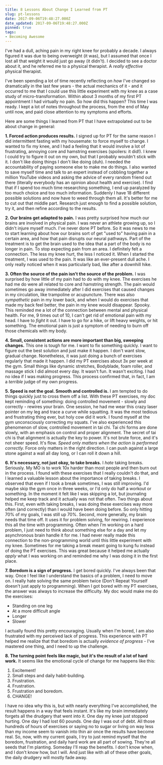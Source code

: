 ```yaml
---
title: 8 Lessons About Change I Learned from PT
slug: pt-lessons
date: 2017-09-06T19:48:27.000Z
date_updated: 2017-09-06T19:48:27.000Z
pinned: true
tags: 
- Becoming Awesome
---
```


I've had a dull, aching pain in my right knee for probably a decade. I always figured it was due to being overweight (it was), but I assumed that once I lost all that weight it would just go away (it didn't). I decided to see a doctor about it, and he referred me to a physical therapist. A *really effective* physical therapist.

I've been spending a lot of time recently reflecting on *how* I've changed so dramatically in the last few years - the actual mechanics of it - and it occurred to me that I could use this little experiment with my knee as a case study of micro-transformation. Within about 3 months of my first PT appointment I had virtually no pain. So how did this happen? This time I was ready. I kept a lot of notes throughout the process, from the end of May until now, and paid close attention to my symptoms and efforts. 

Here are some things I learned from PT that I have extrapolated out to be about change in general: 

**1. Forced action produces results.** I signed up for PT for the same reason I did intermittent fasting with my housemate: to force myself to change. I wanted to fix my knee, and I had a feeling that it would involve a lot of frustrating, annoying core and hamstring exercises (spoilers: it did!). I knew I could try to figure it out on my own, but that I probably wouldn't stick with it. I don't like doing things I don't like doing (duh). I needed the accountability of paying someone else to make me do things. I also wanted to save myself time and talk to an expert instead of cobbling together a million YouTube videos and asking the advice of every random friend out there (literally everybody has an opinion about health and exercise). I find that if I spend too much time researching something, I end up paralyzed by too much choice and too much information. Suddenly I have 18 different possible solutions and now have to weed through them all. It's better for me to cut out that middle part. Research just enough to find a possible solution, try it, and then refine according to the results.

**2.  Our brains get adapted to pain.** I was pretty surprised how much our brains are involved in physical pain. I was never an athlete growing up, so I didn't injure myself much. I've never done PT before. So it was news to me to start learning about how our brains sort of get "used to" having pain in a certain area, and how that pain disrupts our neural pathways. Part of the treatment is to get the brain used to the idea that a part of the body is no longer in pain. To stop expecting pain from an area. I definitely felt a connection. The less my knee hurt, the less I noticed it. When I started the treatment, I was used to the pain. It was like an ever-present dull ache. I only really noticed when it was particularly bad, like after a downhill hike. 

**3. Often the source of the pain isn't the source of the problem.** I was surprised by how little of my pain had to do with my knee. The exercises he had me do were all related to core and hamstring strength. The pain would sometimes go away immediately after I did exercises that caused changes in my circulation, like trampoline or acupuncture.  There was also *sympathetic* pain in my lower back, and when I would do exercises that made my back feel better, the pain in my knee would disappear. Spooky. This reminded me a lot of the connection between mental and physical health. For me, 9 times out of 10, I can't get rid of emotional pain with my head. I have to *fight* it out. I have to go for a hike, or lift heavy weights, or hit something. The emotional pain is just a symptom of needing to burn off those chemicals with my body.

**4. Small, consistent actions are more important than big, sweeping changes.**  This one is tough for me. I want to fix something quickly. I want to figure out the best solution and just make it happen. I don't want slow, gradual change. Nonetheless, it was just doing a bunch of exercises regularly that made it happen. I did my PT exercises about 3x per week at the gym. Small things like dynamic stretches, Bodyblade, foam roller, and massage stick I did almost every day. It wasn't fun. It wasn't exciting. I had no idea if I was making progress. This process confirmed that, in fact, I am a *terrible* judge of my own progress.

**5. Speed is not the goal. Smooth and controlled is.** I am tempted to do things quickly just to cross them off a list. With these PT exercises, my doc kept reminding of something: doing controlled movement - slowly and correctly - rewires your brain. One session, he had me wear this crazy laser pointer on my leg and trace a curve while squatting. It was the most tedious and frustrating thing ever, but holy cow did it work. I found myself at the gym unconsciously correcting my squats. I've also experienced this phenomenon of slow, controlled movement in tai chi. Tai chi forms are done slowly, with an emphasis on control and proper alignment. The secret of tai chi is that alignment is actually the key to power. It's not brute force, and it's not sheer speed. It's flow. *Speed only matters when the action is performed correctly.* Force only matters in the right direction. I can push against a large stone against a wall all day long, or I can roll it down a hill.

**6. It's necessary, not just okay, to take breaks.** I *hate* taking breaks. Seriously. My MO is to work 10x harder than most people and then burn out in the process. I found with these exercises that I really couldn't do that, and I learned a valuable lesson about the importance of taking breaks. I observed that even if I took a break sometimes, I was still improving. I'd maybe skip the gym once in three weeks, or I'd only do half a workout or something. In the moment it felt like I was skipping a lot, but journaling helped me keep track and it actually was not that often. Two things about this. First, even with taking breaks, I was doing these exercises way more often (and correctly) than I would have been doing before. So only hitting 70% of my goals, I was still up 70%. Second, more generally, my brain needs that time off. It uses it for problem solving, for rewiring. I experience this all the time with programming. Often when I'm working on a hard problem, I just need to think about something else for a day and let my asynchronous brain handle it for me. I had never really made this connection to the non-programming world until this little experiment with my knee. Sometimes for me taking a break meant going to kung fu instead of doing the PT exercises. This was great because it helped me actually *apply* what I was working on and reminded me why I was doing it in the first place.

**7. Boredom is a sign of progress.** I get bored quickly. I've always been that way. Once I feel like I understand the basics of a problem, I need to move on. I really hate solving the same problem twice (Don't Repeat Yourself doesn't just apply to programming). When I got bored with my PT exercises, the answer was always to increase the difficulty. My doc would make me do the exercises:

  - Standing on one leg
  - At a more difficult angle
  - Longer
  - Slower

I actually found this pretty encouraging. Usually when I'm bored, I am also frustrated with my perceived lack of progress. This experience with PT helped me realize that that boredom is actually *evidence of progress* - I've mastered one thing, and I need to up the challenge.

**8. The turning point feels like magic, but it's the result of a lot of hard work.** It seems like the emotional cycle of change for me happens like this:

1. Excitement!
2. Small steps and daily habit-building.
3. Frustration.
4. Frustration.
5. Frustration and boredom.
6. CHANGE!

I have no idea why this is, but with nearly everything I've accomplished, the result happens in a way that feels instant. It's like my brain immediately forgets all the drudgery that went into it. One day my knee just stopped hurting. One day I had lost 60 pounds. One day I was out of debt. All those hundreds of hours of exercises or saying no to sugar or living on way less than my income seem to vanish into thin air once the results have become real. So, now, with my current goals, I try to just remind myself that the boredom, frustration, and daily hard work are all part of sowing. They're all seeds that I'm planting. Someday I'll reap the benefits. I don't know when, and I don't know how, but I will. And just like with all of these other goals, the daily drudgery will mostly fade away. 